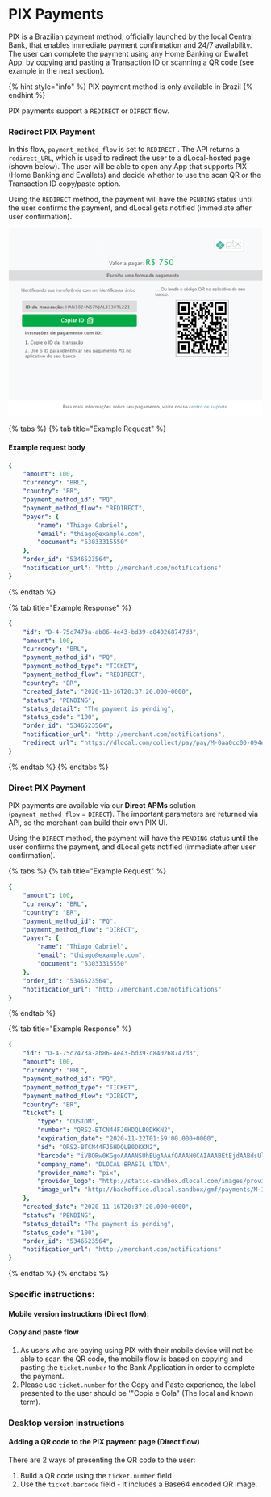 # PIX Payments

PIX is a Brazilian payment method, officially launched by the local Central Bank, that enables immediate payment confirmation and 24/7 availability. The user can complete the payment using any Home Banking or Ewallet App, by copying and pasting a Transaction ID or scanning a QR code \(see example in the next section\).

{% hint style="info" %}
PIX payment method is only available in Brazil
{% endhint %}

PIX payments support a `REDIRECT` or `DIRECT` flow.

### Redirect PIX Payment

In this flow, `payment_method_flow` is set to `REDIRECT` . The API returns a `redirect_URL`, which is used to redirect the user to a dLocal-hosted page \(shown below\). The user will be able to open any App that supports PIX \(Home Banking and Ewallets\) and decide whether to use the scan QR or the Transaction ID copy/paste option.

Using the `REDIRECT` method, the payment will have the `PENDING` status until the user confirms the payment, and dLocal gets notified \(immediate after user confirmation\).

![PIX redirect display example](../../../.gitbook/assets/pixredirect.png)

{% tabs %}
{% tab title="Example Request" %}
#### Example request body

```yaml
{
    "amount": 100,
    "currency": "BRL",
    "country": "BR",
    "payment_method_id": "PQ",
    "payment_method_flow": "REDIRECT",
    "payer": {
        "name": "Thiago Gabriel",
        "email": "thiago@example.com",
        "document": "53033315550"
    },
    "order_id": "5346523564",
    "notification_url": "http://merchant.com/notifications"
}
```
{% endtab %}

{% tab title="Example Response" %}


```yaml
{
    "id": "D-4-75c7473a-ab86-4e43-bd39-c840268747d3",
    "amount": 100,
    "currency": "BRL",
    "payment_method_id": "PQ",
    "payment_method_type": "TICKET",
    "payment_method_flow": "REDIRECT",
    "country": "BR",
    "created_date": "2020-11-16T20:37:20.000+0000",
    "status": "PENDING",
    "status_detail": "The payment is pending",
    "status_code": "100",
    "order_id": "5346523564",
    "notification_url": "http://merchant.com/notifications",
    "redirect_url": "https://dlocal.com/collect/pay/pay/M-0aa0cc00-094e-11e9-9f92-dbdad3ad0963?xtid=CATH-ST-1545856640-602791137"
}
```
{% endtab %}
{% endtabs %}

### Direct PIX Payment

PIX payments are available via our **Direct APMs** solution \(`payment_method_flow` = `DIRECT`\). The important parameters are returned via API, so the merchant can build their own PIX UI.

Using the `DIRECT` method, the payment will have the `PENDING` status until the user confirms the payment, and dLocal gets notified \(immediate after user confirmation\).

{% tabs %}
{% tab title="Example Request" %}
```yaml
{
    "amount": 100,
    "currency": "BRL",
    "country": "BR",
    "payment_method_id": "PQ",
    "payment_method_flow": "DIRECT",
    "payer": {
        "name": "Thiago Gabriel",
        "email": "thiago@example.com",
        "document": "53033315550"
    },
    "order_id": "5346523564",
    "notification_url": "http://merchant.com/notifications"
}
```
{% endtab %}

{% tab title="Example Response" %}


```yaml
{
    "id": "D-4-75c7473a-ab86-4e43-bd39-c840268747d3",
    "amount": 100,
    "currency": "BRL",
    "payment_method_id": "PQ",
    "payment_method_type": "TICKET",
    "payment_method_flow": "DIRECT",
    "country": "BR",
    "ticket": {
        "type": "CUSTOM",
        "number": "QRS2-BTCN44FJ6HDQLB0DKKN2",
        "expiration_date": "2020-11-22T01:59:00.000+0000",
        "id": "QRS2-BTCN44FJ6HDQLB0DKKN2",
        "barcode": "iVBORw0KGgoAAAANSUhEUgAAAfQAAAH0CAIAAABEtEjdAABdsUlEQVR4XuzUwYolSbZs2/P/P/s",
        "company_name": "DLOCAL BRASIL LTDA",
        "provider_name": "pix",
        "provider_logo": "http://static-sandbox.dlocal.com/images/providers/pix.png",
        "image_url": "http://backoffice.dlocal.sandbox/gmf/payments/M-146aa2f0-094f-11e9-9f92-dbdad3ad0963"
    },
    "created_date": "2020-11-16T20:37:20.000+0000",
    "status": "PENDING",
    "status_detail": "The payment is pending",
    "status_code": "100",
    "order_id": "5346523564",
    "notification_url": "http://merchant.com/notifications"
}
```
{% endtab %}
{% endtabs %}

### Specific instructions:

#### Mobile version instructions \(Direct flow\):

#### Copy and paste flow

1. As users who are paying using PIX with their mobile device will not be able to scan the QR code, the mobile flow is based on copying and pasting the `ticket.number` to the Bank Application in order to complete the payment.
2. Please use `ticket.number` for the Copy and Paste experience, the label presented to the user should be '"Copia e Cola" \(The local and known term\).

### Desktop version instructions 

#### Adding a QR code to the PIX payment page \(Direct flow\)

There are 2 ways of presenting the QR code to the user:

1. Build a QR code using the `ticket.number` field
2. Use the `ticket.barcode` field - It includes a Base64 encoded QR image.



